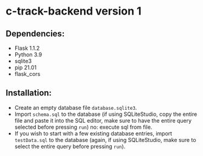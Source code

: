 # c-track-backend version 1

## Dependencies:
* Flask 1.1.2
* Python 3.9
* sqlite3
* pip 21.01
* flask_cors

## Installation: 
* Create an empty database file `database.sqlite3`. 
* Import `schema.sql` to the database (if using SQLiteStudio, copy the entire file and paste it into the SQL editor, make sure to have the entire query selected before pressing `run`) no: execute sql from file.
* If you wish to start with a few existing database entries, import `testData.sql` to the database (again, if using SQLiteStudio, make sure to select the entire query before pressing `run`).
